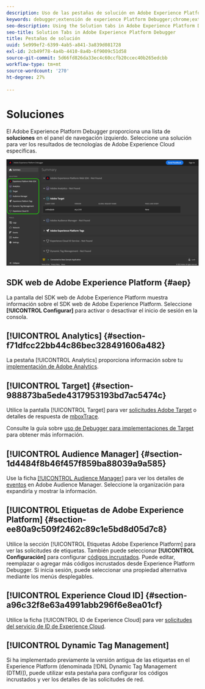```yaml
---
description: Uso de las pestañas de solución en Adobe Experience Platform Debugger
keywords: debugger;extensión de experience Platform Debugger;chrome;extensión;resumen;borrar;solicitudes;soluciones;solución;información;analytics;target;audience manager;media optimizer;amo;servicio de ID
seo-description: Using the Solution tabs in Adobe Experience Platform Debugger
seo-title: Solution Tabs in Adobe Experience Platform Debugger
title: Pestañas de solución
uuid: 5e999ef2-6399-4ab5-a841-3a839d081728
exl-id: 2cb49f78-4a4b-4410-8a4b-6f9009c51d58
source-git-commit: 5d66fd826da33ec4c60ccfb20ccec40b265edcbb
workflow-type: tm+mt
source-wordcount: '270'
ht-degree: 27%

---
```


# Soluciones

El Adobe Experience Platform Debugger proporciona una lista de **soluciones** en el panel de navegación izquierdo. Seleccione una solución para ver los resultados de tecnologías de Adobe Experience Cloud específicas.

![Lista de soluciones disponibles que se muestran en la interfaz de usuario de Debugger](../images/solutions/overview/left-nav.png)

## SDK web de Adobe Experience Platform {#aep}

La pantalla del SDK web de Adobe Experience Platform muestra información sobre el SDK web de Adobe Experience Platform. Seleccione **[!UICONTROL Configurar]** para activar o desactivar el inicio de sesión en la consola.

## [!UICONTROL Analytics] {#section-f71dfcc22bb44c86bec328491606a482}

La pestaña [!UICONTROL Analytics] proporciona información sobre tu [implementación de Adobe Analytics](https://experienceleague.adobe.com/docs/analytics/implementation/home.html).

## [!UICONTROL Target] {#section-988873ba5ede4317953193bd7ac5474c}

Utilice la pantalla [!UICONTROL Target] para ver [solicitudes Adobe Target](https://docs.adobe.com/content/help/es-ES/experience-cloud/user-guides/home.translate.html) o detalles de respuesta de [mboxTrace](https://experienceleague.adobe.com/docs/target/using/activities/troubleshoot-activities/content-trouble.html#section_256FCF7C14BB435BA2C68049EF0BA99E).

Consulte la guía sobre [uso de Debugger para implementaciones de Target](./target.md) para obtener más información.

## [!UICONTROL Audience Manager] {#section-1d4484f8b46f457f859ba88039a9a585}

Use la ficha [[!UICONTROL Audience Manager]](https://docs.adobe.com/content/help/es-ES/experience-cloud/user-guides/home.translate.html) para ver los detalles de [eventos](https://experienceleague.adobe.com/docs/audience-manager/user-guide/api-and-sdk-code/dcs/dcs-event-calls/dcs-event-calls.html) en Adobe Audience Manager. Seleccione la organización para expandirla y mostrar la información.

## [!UICONTROL Etiquetas de Adobe Experience Platform] {#section-ee80a9c509f2462c89c1e5bd8d05d7c8}

Utilice la sección [!UICONTROL Etiquetas Adobe Experience Platform] para ver las solicitudes de etiquetas. También puede seleccionar **[!UICONTROL Configuración]** para configurar [códigos incrustados](../../tags/ui/publishing/environments.md#embed-code). Puede editar, reemplazar o agregar más códigos incrustados desde Experience Platform Debugger. Si inicia sesión, puede seleccionar una propiedad alternativa mediante los menús desplegables.

## [!UICONTROL Experience Cloud ID] {#section-a96c32f8e63a4991abb296f6e8ea01cf}

Utilice la ficha [!UICONTROL ID de Experience Cloud] para ver [solicitudes del servicio de ID de Experience Cloud](https://experienceleague.adobe.com/docs/id-service/using/home.html?lang=es).

## [!UICONTROL Dynamic Tag Management]

Si ha implementado previamente la versión antigua de las etiquetas en el Experience Platform (denominada [!DNL Dynamic Tag Management (DTM)]), puede utilizar esta pestaña para configurar los códigos incrustados y ver los detalles de las solicitudes de red.
